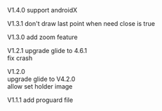 V1.4.0
support androidX

V1.3.1
don't draw last point when need close is true

V1.3.0
add zoom feature

V1.2.1
upgrade glide to 4.6.1  
fix crash

V1.2.0  
upgrade glide to V4.2.0  
allow set holder image

V1.1.1
add proguard file